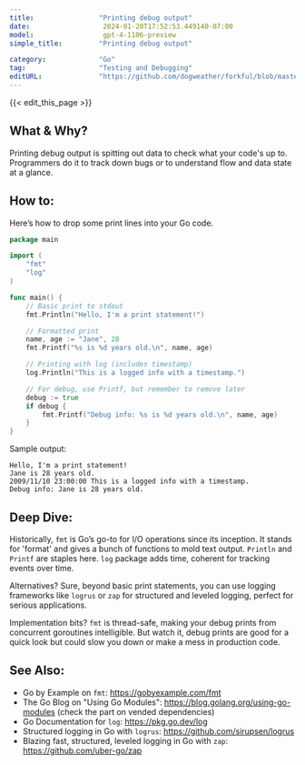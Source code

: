 ```yaml
---
title:                "Printing debug output"
date:                  2024-01-20T17:52:53.449140-07:00
model:                 gpt-4-1106-preview
simple_title:         "Printing debug output"

category:             "Go"
tag:                  "Testing and Debugging"
editURL:              "https://github.com/dogweather/forkful/blob/master/content/en/go/printing-debug-output.md"
---
```


{{< edit_this_page >}}

## What & Why?
Printing debug output is spitting out data to check what your code's up to. Programmers do it to track down bugs or to understand flow and data state at a glance.

## How to:
Here’s how to drop some print lines into your Go code.

```Go
package main

import (
    "fmt"
    "log"
)

func main() {
    // Basic print to stdout
    fmt.Println("Hello, I'm a print statement!")

    // Formatted print
    name, age := "Jane", 28
    fmt.Printf("%s is %d years old.\n", name, age)

    // Printing with log (includes timestamp)
    log.Println("This is a logged info with a timestamp.")

    // For debug, use Printf, but remember to remove later
    debug := true
    if debug {
        fmt.Printf("Debug info: %s is %d years old.\n", name, age)
    }
}
```

Sample output:
```
Hello, I'm a print statement!
Jane is 28 years old.
2009/11/10 23:00:00 This is a logged info with a timestamp.
Debug info: Jane is 28 years old.
```

## Deep Dive:
Historically, `fmt` is Go’s go-to for I/O operations since its inception. It stands for 'format' and gives a bunch of functions to mold text output. `Println` and `Printf` are staples here. `log` package adds time, coherent for tracking events over time.

Alternatives? Sure, beyond basic print statements, you can use logging frameworks like `logrus` or `zap` for structured and leveled logging, perfect for serious applications.

Implementation bits? `fmt` is thread-safe, making your debug prints from concurrent goroutines intelligible. But watch it, debug prints are good for a quick look but could slow you down or make a mess in production code.

## See Also:
- Go by Example on `fmt`: https://gobyexample.com/fmt
- The Go Blog on "Using Go Modules": https://blog.golang.org/using-go-modules (check the part on vended dependencies)
- Go Documentation for `log`: https://pkg.go.dev/log
- Structured logging in Go with `logrus`: https://github.com/sirupsen/logrus
- Blazing fast, structured, leveled logging in Go with `zap`: https://github.com/uber-go/zap
